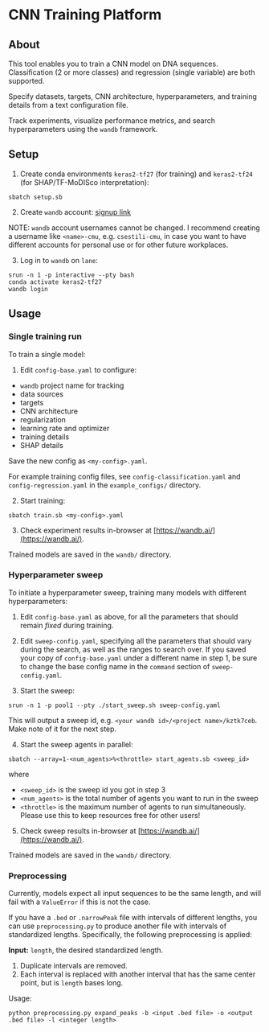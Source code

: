 # CNN Training Platform

## About
This tool enables you to train a CNN model on DNA sequences.
Classification (2 or more classes) and regression (single variable) are both supported.

Specify datasets, targets, CNN architecture, hyperparameters, and training details
from a text configuration file.

Track experiments, visualize performance metrics, and search hyperparameters using
the `wandb` framework.

## Setup
1. Create conda environments `keras2-tf27` (for training) and `keras2-tf24` (for SHAP/TF-MoDISco interpretation):

```
sbatch setup.sb
```

2. Create `wandb` account: [signup link](https://app.wandb.ai/login?signup=true)

 NOTE: `wandb` account usernames cannot be changed. I recommend creating a username like
 `<name>-cmu`, e.g. `csestili-cmu`, in case you want to have different accounts for personal
 use or for other future workplaces.

3. Log in to `wandb` on `lane`:
```
srun -n 1 -p interactive --pty bash
conda activate keras2-tf27
wandb login
```

## Usage

### Single training run
To train a single model:

1. Edit `config-base.yaml` to configure:
- `wandb` project name for tracking
- data sources
- targets
- CNN architecture
- regularization
- learning rate and optimizer
- training details
- SHAP details

Save the new config as `<my-config>.yaml`.

For example training config files, see `config-classification.yaml` and `config-regression.yaml` in the `example_configs/` directory.

2. Start training:
```
sbatch train.sb <my-config>.yaml
```

3. Check experiment results in-browser at [https://wandb.ai/](https://wandb.ai/).

Trained models are saved in the `wandb/` directory.

### Hyperparameter sweep
To initiate a hyperparameter sweep, training many models with different hyperparameters:

1. Edit `config-base.yaml` as above, for all the parameters that should remain *fixed* during training.

2. Edit `sweep-config.yaml`, specifying all the parameters that should vary during the search, as well as the ranges to search over. 
If you saved your copy of `config-base.yaml` under a different name in step 1, be sure to change the base config name in the `command` section of `sweep-config.yaml`.

3. Start the sweep:
```
srun -n 1 -p pool1 --pty ./start_sweep.sh sweep-config.yaml
```
This will output a sweep id, e.g. `<your wandb id>/<project name>/kztk7ceb`. Make note of it for the next step.

4. Start the sweep agents in parallel:
```
sbatch --array=1-<num_agents>%<throttle> start_agents.sb <sweep_id>
```
where
- `<sweep_id>` is the sweep id you got in step 3
- `<num_agents>` is the total number of agents you want to run in the sweep
- `<throttle>` is the maximum number of agents to run simultaneously. Please use this to keep resources free for other users!

5. Check sweep results in-browser at [https://wandb.ai/](https://wandb.ai/).

Trained models are saved in the `wandb/` directory.

### Preprocessing
Currently, models expect all input sequences to be the same length, and will fail with a `ValueError`
if this is not the case.

If you have a `.bed` or `.narrowPeak` file with intervals of different lengths, you can use
`preprocessing.py` to produce another file with intervals of standardized lengths. Specifically,
the following preprocessing is applied:

**Input:** `length`, the desired standardized length.
1. Duplicate intervals are removed.
2. Each interval is replaced with another interval that has the same center point, but is `length` bases long.

Usage:
```
python preprocessing.py expand_peaks -b <input .bed file> -o <output .bed file> -l <integer length>
```